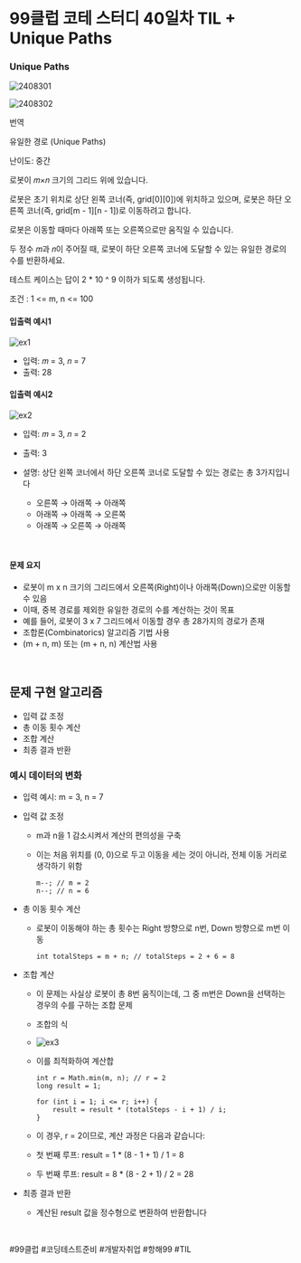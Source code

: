 # 99클럽 코테 스터디 40일차 TIL + Unique Paths
### Unique Paths

![2408301](https://github.com/user-attachments/assets/7f218694-8e9d-4f52-9411-a92925f81a52)

![2408302](https://github.com/user-attachments/assets/38091153-184e-4c18-853d-a6977aeef523)

번역

유일한 경로 (Unique Paths)

난이도: 중간

로봇이 𝑚×𝑛 크기의 그리드 위에 있습니다. 

로봇은 초기 위치로 상단 왼쪽 코너(즉, grid[0][0])에 위치하고 있으며, 로봇은 하단 오른쪽 코너(즉, grid[m - 1][n - 1])로 이동하려고 합니다. 

로봇은 이동할 때마다 아래쪽 또는 오른쪽으로만 움직일 수 있습니다.

두 정수 𝑚과 𝑛이 주어질 때, 로봇이 하단 오른쪽 코너에 도달할 수 있는 유일한 경로의 수를 반환하세요.

테스트 케이스는 답이 2 * 10 ^ 9 이하가 되도록 생성됩니다.

조건 : 1 <= m, n <= 100

#### 입출력 예시1

![ex1](https://github.com/user-attachments/assets/ae31e6ce-0680-430d-8988-ee207015bb5f)

- 입력: 𝑚 = 3, 𝑛 = 7
- 출력: 28

#### 입출력 예시2

![ex2](https://github.com/user-attachments/assets/bfb2f5f6-a653-430b-a151-bc2227da5301)

- 입력: 𝑚 = 3,  𝑛 = 2
- 출력: 3
- 설명: 상단 왼쪽 코너에서 하단 오른쪽 코너로 도달할 수 있는 경로는 총 3가지입니다

    - 오른쪽 → 아래쪽 → 아래쪽
    - 아래쪽 → 아래쪽 → 오른쪽
    - 아래쪽 → 오른쪽 → 아래쪽

<br>

#### 문제 요지
- 로봇이 m x n 크기의 그리드에서 오른쪽(Right)이나 아래쪽(Down)으로만 이동할 수 있음
- 이때, 중복 경로를 제외한 유일한 경로의 수를 계산하는 것이 목표
- 예를 들어, 로봇이 3 x 7 그리드에서 이동할 경우 총 28가지의 경로가 존재
- 조합론(Combinatorics) 알고리즘 기법 사용
- (m + n, m) 또는 (m + n, n) 계산법 사용
  
<br>


## 문제 구현 알고리즘
- 입력 값 조정
- 총 이동 횟수 계산
- 조합 계산
- 최종 결과 반환

### 예시 데이터의 변화
- 입력 예시: m = 3, n = 7
- 입력 값 조정

    - m과 n을 1 감소시켜서 계산의 편의성을 구축
    - 이는 처음 위치를 (0, 0)으로 두고 이동을 세는 것이 아니라, 전체 이동 거리로 생각하기 위함

          m--; // m = 2
          n--; // n = 6

- 총 이동 횟수 계산

    - 로봇이 이동해야 하는 총 횟수는 Right 방향으로 n번, Down 방향으로 m번 이동

          int totalSteps = m + n; // totalSteps = 2 + 6 = 8

- 조합 계산

    - 이 문제는 사실상 로봇이 총 8번 움직이는데, 그 중 m번은 Down을 선택하는 경우의 수를 구하는 조합 문제
    - 조합의 식
    - ![ex3](https://github.com/user-attachments/assets/957a9cb2-a3d5-499f-ac8e-d4dd3f15f3a8)
    - 이를 최적화하여 계산합

          int r = Math.min(m, n); // r = 2
          long result = 1;

          for (int i = 1; i <= r; i++) {
              result = result * (totalSteps - i + 1) / i;
          }
      
    - 이 경우, r = 2이므로, 계산 과정은 다음과 같습니다:
    - 첫 번째 루프: result = 1 * (8 - 1 + 1) / 1 = 8
    - 두 번째 루프: result = 8 * (8 - 2 + 1) / 2 = 28

- 최종 결과 반환

    - 계산된 result 값을 정수형으로 변환하여 반환합니다


<br>

#99클럽 #코딩테스트준비 #개발자취업 #항해99 #TIL
